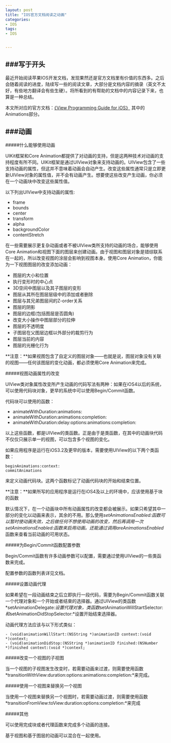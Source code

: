 ```yaml
---
layout: post
title: "IOS官方文档阅读之动画"
categories:
- IOS
tags:
- IOS


---
```


###写于开头
----
最近开始阅读苹果IOS开发文档，发现果然还是官方文档里有价值的东西多。之后会随着阅读的进度，陆续写一些的阅读文章，大部分是文档内容的摘录（英文不太好，有些地方翻译会有些生硬）。将所看到的有帮助的文档中的内容记录下来，也算是一种总结。

本文所对应的官方文档：[《View Programming Guide for iOS》](http://developer.apple.com/library/ios/#documentation/windowsviews/conceptual/viewpg_iphoneos/Introduction/Introduction.html#//apple_ref/doc/uid/TP40009503-CH1-SW2)
其中的Animations部分。

###动画
----

#####什么能够使用动画

UIKit框架和Core Animation都提供了对动画的支持，但是这两种技术对动画的支持程度有所不同。UIKit框架是通过UIView对象来支持动画的。UIView包含了一些支持动画的属性，但这并不意味着动画会自动产生。改变这些属性通常只是立即更新UIView对象的属性值，并不会有动画产生。想要使这些改变产生动画，你必须在一个动画块中改变这些属性值。

以下列出UIView中支持动画的属性:

-	frame
-	bounds
-	center
-	transform
-	alpha
-	backgroundColor
-	contentStretch

在一些需要展示更复杂动画或者不被UIView类所支持的动画的场合，能够使用Core Animation和视图下面的图层来创建动画。由于视图和图层对象是错综联系在一起的，所以改变视图的涂层会影响到视图本身。使用Core Animation，你能为一下视图图层的改变添加动画：

-	图层的大小和位置
-	执行变形时的中心点
-	3D空间中图层以及其子图层的变形
-	图层从其所在图层层级中的添加或者删除
-	图层与其兄弟图层间的Z-order关系
-	图层的阴影
-	图层的边框(包括图层是否圆角)
-	改变大小操作中图层部分的拉伸
-	图层的不透明度
-	子图层在父图层边框以外部分的裁剪行为
-	图层当前的内容
-	图层的光栅化行为

**注意：**如果视图包含了自定义的图层对象——也就是说，图层对象没有关联的视图——任何该图层的变化动画，都必须使用Core Animation来完成。

#####视图动画属性的改变

UIView类对象属性改变所产生动画的代码写法有两种：如果在iOS4以后的系统，可以使用代码块对象，更早的系统中可以使用Begin/Commit函数。

代码块可以使用的函数：

-	animateWithDuration:animations:
-	animateWithDuration:animations:completion:
-	animateWithDuration:delay:options:animations:completion:

以上这些函数，都是UIView的类函数。正是由于是类函数，在其中的动画块代码不仅仅只展示单一的视图，可以包含多个视图的变化。

如果应用程序是运行在iOS3.2及更早的版本，需要使用UIView的以下两个类函数：

	beginAnimations:context: 
	commitAnimations

来定义动画代码块。这两个函数标记了动画代码块的开始和结束位置。

**注意：**如果所写的应用程序是运行在iOS4及以上的环境中，应该使用基于块的函数

默认情况下，在一个动画块中所有动画属性的改变都会被展示。如果只希望其中一部分的变化以动画来表示，其余的不用。那么使用*setAnimationsEnabled:*函数可以暂时使动画失效，之后做任何不想使用动画的改变，然后再调用一次*setAnimationsEnabled:*函数来启用动画。还能通过调用*areAnimationsEnabled*函数来查看当前动画的可用状态。

#####为Begin/Commit函数配置参数

Begin/Commit函数有许多动画参数可以配置，需要通过使用UIView的一些类函数来完成。

配置参数的函数列表详见文档。


#####设置动画代理

如果希望在一段动画结束之后立即执行一段代码，需要为Begin/Commit函数关联一个代理对象和一个开始或者结束的选择器。通过UIView的类函数*setAnimationDelegate:*设置代理对象，类函数*setAnimationWillStartSelector:*和*setAnimationDidStopSelector:*设置开始结束选择器。

动画代理方法应该与以下形式类似：

	- (void)animationWillStart:(NSString *)animationID context:(void *)context;
	- (void)animationDidStop:(NSString *)animationID finished:(NSNumber *)finished context:(void *)context;

#####改变一个视图的子视图

当一个视图的子视图发生改变时，若需要动画来过渡，则需要使用函数*transitionWithView:duration:options:animations:completion:*来完成。

#####使用一个视图来替换另一个视图

当使用一个视图来替换另一个视图时，若需要动画过渡，则需要使用函数*transitionFromView:toView:duration:options:completion:*来完成

#####其他

可以使用完成块或者代理函数来完成多个动画的连接。

基于视图和基于图层的动画可以混合在一起使用。